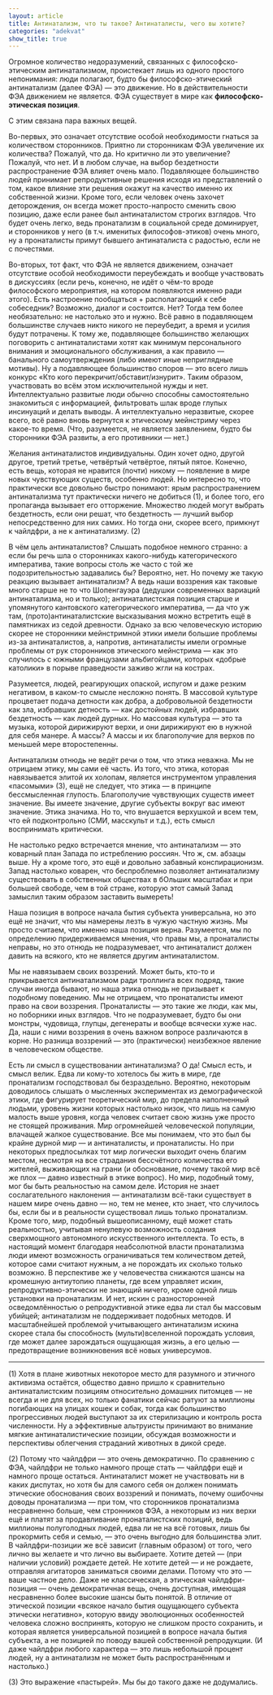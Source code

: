 ```yaml
---
layout: article
title: Антинатализм, что ты такое? Антинаталисты, чего вы хотите?
categories: "adekvat"
show_title: true
---
```

Огромное количество недоразумений, связанных с философско-этическим антинатализмом, проистекает лишь из одного простого непонимания: люди полагают, будто бы философско-этический антинатализм (далее ФЭА) — это движение. Но в действительности ФЭА движением не является. ФЭА существует в мире как **философско-этическая позиция**.

С этим связана пара важных вещей.

Во-первых, это означает отсутствие особой необходимости гнаться за количеством сторонников. Приятно ли сторонникам ФЭА увеличение их количества? Пожалуй, что да. Но критично ли это увеличение? Пожалуй, что нет. И в любом случае, на выбор бездетности распространение ФЭА влияет очень мало. Подавляющее большинство людей принимает репродуктивные решения исходя из представлений о том, какое влияние эти решения окажут на качество именно их собственной жизни. Кроме того, если человек очень захочет деторождения, он всегда может просто-напросто сменить свою позицию, даже если ранее был антинаталистом строгих взглядов. Что будет очень легко, ведь пронатализм в социальной среде доминирует, и сторонников у него (в т.ч. именитых философов-этиков) очень много, ну а пронаталисты примут бывшего антинаталиста с радостью, если не с почестями.

Во-вторых, тот факт, что ФЭА не является движением, означает отсутствие особой необходимости переубеждать и вообще участвовать в дискуссиях (если речь, конечно, не идёт о чём-то вроде философского мероприятия, на котором появляются именно ради этого). Есть настроение пообщаться + располагающий к себе собеседник? Возможно, диалог и состоится. Нет? Тогда тем более необязательно: не настолько это и нужно. Всё равно в подавляющем большинстве случаев никто никого не переубедит, а время и усилия будут потрачены. К тому же, подавляющее большинство желающих поговорить с антинаталистами хотят как минимум персонального внимания и эмоционального обслуживания, а как правило — банального самоутверждения (либо имеют иные неприглядные мотивы). Ну а подавляющее большинство споров — это всего лишь конкурс «Кто кого перекричит/обставит/изнурит». Таким образом, участвовать во всём этом исключительной нужды и нет. Интеллектуально развитые люди обычно способны самостоятельно знакомиться с информацией, фильтровать шлак вроде глупых инсинуаций и делать выводы. А интеллектуально неразвитые, скорее всего, всё равно вновь вернутся к этическому мейнстриму через какое-то время. (Что, разумеется, не является заявлением, будто бы сторонники ФЭА развиты, а его противники — нет.)

Желания антинаталистов индивидуальны. Один хочет одно, другой другое, третий третье, четвёртый четвёртое, пятый пятое. Конечно, есть вещь, которая не нравится (почти) никому — появление в мире новых чувствующих существ, особенно людей. Но интересно то, что практически все довольно быстро понимают: ярым распространением антинатализма тут практически ничего не добиться (1), и более того, его пропаганда вызывает его отторжение. Множество людей могут выбрать бездетность, если они решат, что бездетность — лучший выбор непосредственно для них самих. Но тогда они, скорее всего, примкнут к чайлдфри, а не к антинатализму. (2)

В чём цель антинаталистов? Слышать подобное немного странно: а если бы речь шла о сторонниках какого-нибудь категорического императива, такие вопросы столь же часто с той же подозрительностью задавались бы? Вероятно, нет. Но почему же такую реакцию вызывает антинатализм? А ведь наши воззрения как таковые много старше не то что Шопенгауэра (дедушки современных вариаций антинатализма, но и только); антинаталистская позиция старше и упомянутого кантовского категорического императива, — да что уж там, (прото)антинаталистские высказывания можно встретить ещё в памятниках из седой древности. Однако за всю человеческую историю скорее не сторонники мейнстримной этики имели большие проблемы из-за антинаталистов, а, напротив, антинаталисты имели огромные проблемы от рук сторонников этического мейнстрима — как это случилось с южными французами альбигойцами, которых «добрые католики» в порыве праведности заживо жгли на кострах.

Разумеется, людей, реагирующих опаской, испугом и даже резким негативом, в каком-то смысле несложно понять. В массовой культуре процветает подача детности как добра, а добровольной бездетности как зла, избравших детность — как достойных людей, избравших бездетность — как людей дурных. Но массовая культура — это та музыка, которой дирижируют верхи, и они дирижируют ею в нужной для себя манере. А массы? А массы и их благополучие для верхов по меньшей мере второстепенны.

Антинатализм отнюдь не ведёт речи о том, что этика неважна. Мы не отрицаем этику, мы сами её часть. Из того, что этика, которая навязывается элитой их холопам, является инструментом управления «пасомыми» (3), ещё не следует, что этика — в принципе бессмысленная глупость. Благополучие чувствующих существ имеет значение. Вы имеете значение, другие субъекты вокруг вас имеют значение. Этика значима. Но то, что внушается верхушкой и всем тем, что ей подконтрольно (СМИ, масскульт и т.д.), есть смысл воспринимать критически.

Не настолько редко встречается мнение, что антинатализм — это коварный план Запада по истреблению россиян. Что ж, см. абзацы выше. Ну а кроме того, это ещё и довольно забавный конспирационизм. Запад настолько коварен, что беспроблемно позволяет антинатализму существовать в собственных обществах в бОльших масштабах и при большей свободе, чем в той стране, которую этот самый Запад замыслил таким образом заставить вымереть!

Наша позиция в вопросе начала бытия субъекта универсальна, но это ещё не значит, что мы намерены лезть в чужую частную жизнь. Мы просто считаем, что именно наша позиция верна. Разумеется, мы по определению придерживаемся мнения, что правы мы, а пронаталисты неправы, но это отнюдь не подразумевает, что антинаталист должен давить на всякого, кто не является другим антинаталистом.

Мы не навязываем своих воззрений. Может быть, кто-то и прикрывается антинатализмом ради троллинга всех подряд, такие случаи иногда бывают, но наша этика отнюдь не призывает к подобному поведению. Мы не отрицаем, что пронаталисты имеют право на свои воззрения. Пронаталисты — это такие же люди, как мы, но поборники иных взглядов. Что не подразумевает, будто бы они монстры, чудовища, глупцы, дегенераты и вообще всячески хуже нас. Да, наши с ними воззрения в очень важном вопросе различаются в корне. Но разница воззрений — это (практически) неизбежное явление в человеческом обществе.

Есть ли смысл в существовании антинатализма? О да! Смысл есть, и смысл велик. Едва ли кому-то хотелось бы жить в мире, где пронатализм господствовал бы безраздельно. Вероятно, некоторым доводилось слышать о мысленных экспериментах из демографической этики, где фигурирует теоретический мир, до предела наполненный людьми, уровень жизни которых настолько низок, что лишь на самую малость выше уровня, когда человек считает свою жизнь уже просто не стоящей проживания. Мир огромнейшей человеческой популяции, влачащей жалкое существование. Все мы понимаем, что это был бы крайне дурной мир — и антинаталисты, и пронаталисты. Но при некоторых предпосылках тот мир логически выходит очень благим местом, несмотря на все страдания бессчётного количества его жителей, выживающих на грани (и обоснование, почему такой мир всё же плох — давно известный в этике вопрос). Но мир, подобный тому, мог бы быть реальностью на самом деле. История не знает сослагательного наклонения — антинатализм всё-таки существует в нашем мире очень давно — но, тем не менее, кто знает, что случилось бы, если бы и в реальности существовал лишь только пронатализм. Кроме того, мир, подобный вышеописанному, ещё может стать реальностью, учитывая ненулевую возможность создания сверхмощного автономного искусственного интеллекта. То есть, в настоящий момент благодаря неабсолютной власти пронатализма люди имеют возможность ограничиваться тем количеством детей, которое сами считают нужным, а не порождать их сколько только возможно. В перспективе же у человечества снижаются шансы на кромешную антиутопию планеты, где всем управляет искин, репродуктивно-этически не знающий ничего, кроме одной лишь установки на пронатализм. И нет, искин с разносторонней осведомлённостью о репродуктивной этике едва ли стал бы массовым убийцей; антинатализм не поддерживает подобных методов. И масштабнейшей проблемой учитывающего антинатализм искина скорее стала бы способность (мульти)вселенной порождать условия, где может далее зарождаться ощущающая жизнь, а его целью — предотвращение возникновения всё новых универсумов.

---

(1) Хотя в плане животных некоторое место для разумного и этичного активизма остаётся, общество давно пришло к сравнительно антинаталистским позициям относительно домашних питомцев — не всегда и не для всех, но только фанатики сейчас ратуют за миллионы погибающих на улицах кошек и собак, тогда как большинство прогрессивных людей выступают за их стерилизацию и контроль роста численности. Ну а эффективные альтруисты принимают во внимание мягкие антинаталистические позиции, обсуждая возможности и перспективы облегчения страданий животных в дикой среде.

(2) Потому что чайлдфри — это очень демократично. По сравнению с ФЭА, чайлдфри не только намного проще стать — чайлдфри ещё и намного проще остаться. Антинаталист может не участвовать ни в каких диспутах, но хотя бы для самого себя он должен понимать этические обоснования своих воззрений и понимать, почему ошибочны доводы пронатализма — при том, что сторонников пронатализма несравненно больше, чем стронников ФЭА, а некоторым из них верхи ещё и платят за продавливание пронаталистских позиций, ведь миллионы полуголодных людей, едва ли не на всё готовых, лишь бы прокормить себя и семью, — это очень выгодно для большинства элит. В чайлдфри-позиции же всё зависит (главным образом) от того, чего лично вы желаете и что лично вы выбираете. Хотите детей — (при наличии условий) рождаете детей. Не хотите детей — и не рождаете, отправляя агитаторов заниматься своими делами. Потому что это — ваше частное дело. Даже не классическая, а этическая чайлдфри-позиция — очень демократичная вещь, очень доступная, имеющая несравненно более высокие шансы быть понятой. В отличие от этической позиции «всякое начало бытия ощущающего субъекта этически негативно», которую ввиду эволюционных особенностей человека сложно воспринять, которую не слишком просто сохранить, и которая является универсальной позицией в вопросе начала бытия субъекта, а не позицией по поводу вашей собственной репродукции. (И даже чайлдфри любого характера — это лишь небольшой процент людей, ну а антинатализм не может быть распространённым и настолько.)

(3) Это выражение «пастырей». Мы бы до такого даже не додумались.

